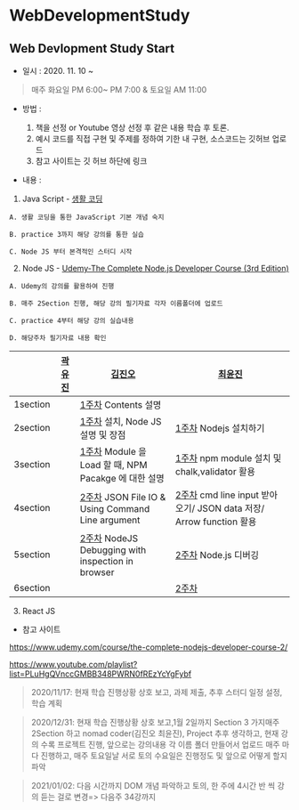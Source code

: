 # WebDevelopmentStudy

## Web Devlopment Study Start
 - 일시 : 2020. 11. 10 ~
 > 매주 화요일 PM 6:00~ PM 7:00  &  토요일 AM 11:00
 
 - 방법 : 
   1. 책을 선정 or Youtube 영상 선정 후 같은 내용 학습 후 토론.
   2. 예시 코드를 직접 구현 및 주제를 정하여  기한 내 구현, 소스코드는 깃허브 업로드
   3. 참고 사이트는 깃 허브 하단에 링크

 - 내용 :

  1. Java Script - [생활 코딩](https://www.youtube.com/playlist?list=PLuHgQVnccGMBB348PWRN0fREzYcYgFybf)


    
    A. 생활 코딩을 통한 JavaScript 기본 개념 숙지

    B. practice 3까지 해당 강의를 통한 실습

    C. Node JS 부터 본격적인 스터디 시작

  2. Node JS - [Udemy-The Complete Node.js Developer Course (3rd Edition)](https://www.udemy.com/course/the-complete-nodejs-developer-course-2/)

    
    A. Udemy의 강의를 활용하여 진행

    B. 매주 2Section 진행, 해당 강의 필기자료 각자 이름폴더에 업로드
    
    C. practice 4부터 해당 강의 실습내용 

    D. 해당주차 필기자료 내용 확인

  |       | [곽유진](https://github.com/dbelse)          | [김진오](https://github.com/Kimjino1996)        | [최윤진](https://github.com/yoonjin-choi)        |
  | :---: | ---------- | -------- | ------- |
  | 1section |  | [1주차](https://github.com/Kimjino1996/WebDevelopmentStudy/tree/main/kimjino/1week) Contents 설명 |    |
  | 2section |  | [1주차](https://github.com/Kimjino1996/WebDevelopmentStudy/tree/main/kimjino/1week) 설치, Node JS 설명 및 장점 |[1주차](https://github.com/Kimjino1996/WebDevelopmentStudy/blob/main/yoonjin/Week1.md) Nodejs 설치하기  |
  | 3section |  | [1주차](https://github.com/Kimjino1996/WebDevelopmentStudy/tree/main/kimjino/1week) Module 을 Load 할 때, NPM Pacakge 에 대한 설명 |[1주차](https://github.com/Kimjino1996/WebDevelopmentStudy/blob/main/yoonjin/Week1.md) npm module 설치 및 chalk,validator 활용  |
  | 4section |  |[2주차](https://github.com/Kimjino1996/WebDevelopmentStudy/tree/main/kimjino/2week) JSON File IO & Using Command Line argument  |[2주차](https://github.com/Kimjino1996/WebDevelopmentStudy/blob/main/yoonjin/Week2.md) cmd line input 받아오기/      JSON data 저장/ Arrow function 활용  |
  | 5section |  | [2주차](https://github.com/Kimjino1996/WebDevelopmentStudy/tree/main/kimjino/2week) NodeJS Debugging with inspection in browser |[2주차](https://github.com/Kimjino1996/WebDevelopmentStudy/blob/main/yoonjin/Week2.md) Node.js 디버깅  |
  | 6section |  |  |[2주차](https://github.com/Kimjino1996/WebDevelopmentStudy/blob/main/yoonjin/Week2.md)   |


  3. React JS

  * 참고 사이트

  https://www.udemy.com/course/the-complete-nodejs-developer-course-2/

  https://www.youtube.com/playlist?list=PLuHgQVnccGMBB348PWRN0fREzYcYgFybf
  
  > 2020/11/17: 
  >현재 학습 진행상황 상호 보고, 과제 제출, 추후 스터디 일정 설정, 학습 계획

  > 2020/12/31:
  >현재 학습 진행상황 상호 보고,1월 2일까지 Section 3 가지매주 2Section 하고 nomad coder(김진오 최윤진), Project 추후 생각하고, 현재 강의 수록 프로젝트 진행, 앞으로는 강의내용 각 이름 폴더 만들어서 업로드 매주 마다 진행하고, 매주 토요일날 서로 토의 수요일은 진행정도 및 앞으로 어떻게 할지 파악 

  > 2021/01/02:
  > 다음 시간까지 DOM 개념 파악하고 토의, 한 주에 4시간 반 씩 강의 듣는 걸로 변경=> 다음주 34강까지
